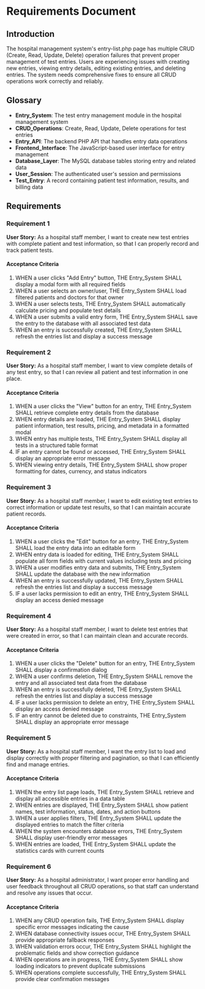 # Requirements Document

## Introduction

The hospital management system's entry-list.php page has multiple CRUD (Create, Read, Update, Delete) operation failures that prevent proper management of test entries. Users are experiencing issues with creating new entries, viewing entry details, editing existing entries, and deleting entries. The system needs comprehensive fixes to ensure all CRUD operations work correctly and reliably.

## Glossary

- **Entry_System**: The test entry management module in the hospital management system
- **CRUD_Operations**: Create, Read, Update, Delete operations for test entries
- **Entry_API**: The backend PHP API that handles entry data operations
- **Frontend_Interface**: The JavaScript-based user interface for entry management
- **Database_Layer**: The MySQL database tables storing entry and related data
- **User_Session**: The authenticated user's session and permissions
- **Test_Entry**: A record containing patient test information, results, and billing data

## Requirements

### Requirement 1

**User Story:** As a hospital staff member, I want to create new test entries with complete patient and test information, so that I can properly record and track patient tests.

#### Acceptance Criteria

1. WHEN a user clicks "Add Entry" button, THE Entry_System SHALL display a modal form with all required fields
2. WHEN a user selects an owner/user, THE Entry_System SHALL load filtered patients and doctors for that owner
3. WHEN a user selects tests, THE Entry_System SHALL automatically calculate pricing and populate test details
4. WHEN a user submits a valid entry form, THE Entry_System SHALL save the entry to the database with all associated test data
5. WHEN an entry is successfully created, THE Entry_System SHALL refresh the entries list and display a success message

### Requirement 2

**User Story:** As a hospital staff member, I want to view complete details of any test entry, so that I can review all patient and test information in one place.

#### Acceptance Criteria

1. WHEN a user clicks the "View" button for an entry, THE Entry_System SHALL retrieve complete entry details from the database
2. WHEN entry details are loaded, THE Entry_System SHALL display patient information, test results, pricing, and metadata in a formatted modal
3. WHEN entry has multiple tests, THE Entry_System SHALL display all tests in a structured table format
4. IF an entry cannot be found or accessed, THE Entry_System SHALL display an appropriate error message
5. WHEN viewing entry details, THE Entry_System SHALL show proper formatting for dates, currency, and status indicators

### Requirement 3

**User Story:** As a hospital staff member, I want to edit existing test entries to correct information or update test results, so that I can maintain accurate patient records.

#### Acceptance Criteria

1. WHEN a user clicks the "Edit" button for an entry, THE Entry_System SHALL load the entry data into an editable form
2. WHEN entry data is loaded for editing, THE Entry_System SHALL populate all form fields with current values including tests and pricing
3. WHEN a user modifies entry data and submits, THE Entry_System SHALL update the database with the new information
4. WHEN an entry is successfully updated, THE Entry_System SHALL refresh the entries list and display a success message
5. IF a user lacks permission to edit an entry, THE Entry_System SHALL display an access denied message

### Requirement 4

**User Story:** As a hospital staff member, I want to delete test entries that were created in error, so that I can maintain clean and accurate records.

#### Acceptance Criteria

1. WHEN a user clicks the "Delete" button for an entry, THE Entry_System SHALL display a confirmation dialog
2. WHEN a user confirms deletion, THE Entry_System SHALL remove the entry and all associated test data from the database
3. WHEN an entry is successfully deleted, THE Entry_System SHALL refresh the entries list and display a success message
4. IF a user lacks permission to delete an entry, THE Entry_System SHALL display an access denied message
5. IF an entry cannot be deleted due to constraints, THE Entry_System SHALL display an appropriate error message

### Requirement 5

**User Story:** As a hospital staff member, I want the entry list to load and display correctly with proper filtering and pagination, so that I can efficiently find and manage entries.

#### Acceptance Criteria

1. WHEN the entry list page loads, THE Entry_System SHALL retrieve and display all accessible entries in a data table
2. WHEN entries are displayed, THE Entry_System SHALL show patient names, test information, status, dates, and action buttons
3. WHEN a user applies filters, THE Entry_System SHALL update the displayed entries to match the filter criteria
4. WHEN the system encounters database errors, THE Entry_System SHALL display user-friendly error messages
5. WHEN entries are loaded, THE Entry_System SHALL update the statistics cards with current counts

### Requirement 6

**User Story:** As a hospital administrator, I want proper error handling and user feedback throughout all CRUD operations, so that staff can understand and resolve any issues that occur.

#### Acceptance Criteria

1. WHEN any CRUD operation fails, THE Entry_System SHALL display specific error messages indicating the cause
2. WHEN database connectivity issues occur, THE Entry_System SHALL provide appropriate fallback responses
3. WHEN validation errors occur, THE Entry_System SHALL highlight the problematic fields and show correction guidance
4. WHEN operations are in progress, THE Entry_System SHALL show loading indicators to prevent duplicate submissions
5. WHEN operations complete successfully, THE Entry_System SHALL provide clear confirmation messages